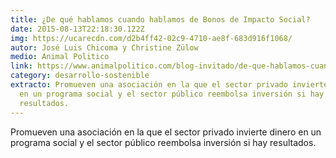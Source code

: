 ```yaml
---
title: ¿De qué hablamos cuando hablamos de Bonos de Impacto Social?
date: 2015-08-13T22:18:30.122Z
img: https://ucarecdn.com/d2b4ff42-02c9-4710-ae8f-683d916f1068/
autor: José Luis Chicoma y Christine Zülow
medio: Animal Politico
link: https://www.animalpolitico.com/blog-invitado/de-que-hablamos-cuando-hablamos-de-bonos-de-impacto-social/
category: desarrollo-sostenible
extracto: Promueven una asociación en la que el sector privado invierte dinero
  en un programa social y el sector público reembolsa inversión si hay
  resultados.
---
```

Promueven una asociación en la que el sector privado invierte dinero en un programa social y el sector público reembolsa inversión si hay resultados.